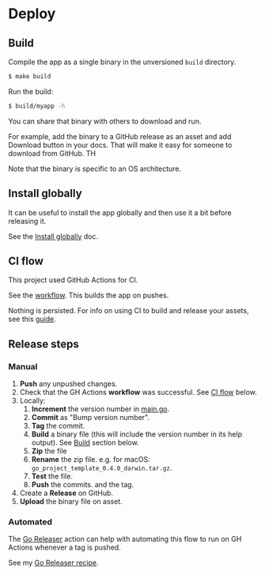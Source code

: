 # Deploy


## Build

Compile the app as a single binary in the unversioned `build` directory.

```sh
$ make build
```

Run the build:

```sh
$ build/myapp -h
```

You can share that binary with others to download and run.

For example, add the binary to a GitHub release as an asset and add Download button in your docs. That will make it easy for someone to download from GitHub. TH

Note that the binary is specific to an OS architecture.


## Install globally

It can be useful to install the app globally and then use it a bit before releasing it.

See the [Install globally](install-globally.md) doc.


## CI flow

This project used GitHub Actions for CI.

See the [workflow](/.github/workflows/main.yml). This builds the app on pushes.

Nothing is persisted. For info on using CI to build and release your assets, see this [guide](https://michaelcurrin.github.io/code-cookbook/recipes/ci-cd/github-actions/workflows/go/).


## Release steps

### Manual

1. **Push** any unpushed changes.
1. Check that the GH Actions **workflow** was successful. See [CI flow](#ci-flow) below.
1. Locally:
    1. **Increment** the version number in [main.go](/main.go).
    1. **Commit** as "Bump version number".
    1. **Tag** the commit.
    1. **Build** a binary file (this will include the version number in its help output). See [Build](#build) section below.
    1. **Zip** the file
    1. **Rename** the zip file. e.g. for macOS: `go_project_template_0.4.0_darwin.tar.gz`.
    1. **Test** the file.
    1. **Push** the commits. and the tag.
1. Create a **Release** on GitHub.
1.  **Upload** the binary file on asset.

### Automated

The [Go Releaser](https://goreleaser.com/ci/actions/) action can help with automating this flow to run on GH Actions whenever a tag is pushed.

See my [Go Releaser recipe](https://michaelcurrin.github.io/code-cookbook/recipes/ci-cd/github-actions/workflows/go/go-releaser.html).


